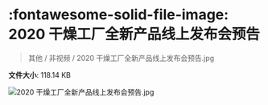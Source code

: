 # :fontawesome-solid-file-image: 2020 干燥工厂全新产品线上发布会预告

> 其他 / 非视频 / 2020 干燥工厂全新产品线上发布会预告.jpg

**文件大小**: 118.14 KB

<img src="https://file.hsyhx.top/其他/非视频/2020 干燥工厂全新产品线上发布会预告.jpg"  alt="2020 干燥工厂全新产品线上发布会预告.jpg" />